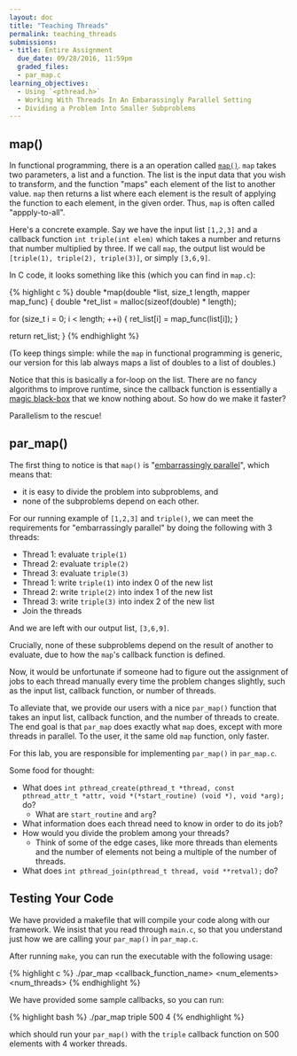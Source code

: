 ```yaml
---
layout: doc
title: "Teaching Threads"
permalink: teaching_threads
submissions:
- title: Entire Assignment
  due_date: 09/28/2016, 11:59pm
  graded_files:
  - par_map.c
learning_objectives:
  - Using `<pthread.h>`
  - Working With Threads In An Embarassingly Parallel Setting
  - Dividing a Problem Into Smaller Subproblems
---
```


## map()

In functional programming, there is a an operation called [`map()`](https://en.wikipedia.org/wiki/Map_(higher-order_function)). `map` takes two parameters, a list and a function. The list is the input data that you wish to transform, and the function "maps" each element of the list to another value. `map` then returns a list where each element is the result of applying the function to each element, in the given order. Thus, `map` is often called "appply-to-all".

Here's a concrete example. Say we have the input list `[1,2,3]` and a callback function `int triple(int elem)` which takes a number and returns that number multiplied by three. If we call `map`, the output list would be `[triple(1), triple(2), triple(3)]`, or simply `[3,6,9]`.

In C code, it looks something like this (which you can find in `map.c`):

{% highlight c %}
double *map(double *list, size_t length, mapper map_func) {
  double *ret_list = malloc(sizeof(double) * length);

  for (size_t i = 0; i < length; ++i) {
    ret_list[i] = map_func(list[i]);
  }

  return ret_list;
}
{% endhighlight %}

(To keep things simple: while the `map` in functional programming is generic, our version for this lab always maps a list of doubles to a list of doubles.)

Notice that this is basically a for-loop on the list. There are no fancy algorithms to improve runtime, since the callback function is essentially a [magic black-box](https://en.wikipedia.org/wiki/Black_box) that we know nothing about. So how do we make it faster?

Parallelism to the rescue!

## par_map()

The first thing to notice is that `map()` is "[embarrassingly parallel](https://en.wikipedia.org/wiki/Embarrassingly_parallel)", which means that:

* it is easy to divide the problem into subproblems, and
* none of the subproblems depend on each other.

For our running example of `[1,2,3]` and `triple()`, we can meet the requirements for "embarrassingly parallel" by doing the following with 3 threads:

* Thread 1: evaluate `triple(1)`
* Thread 2: evaluate `triple(2)`
* Thread 3: evaluate `triple(3)`
* Thread 1: write `triple(1)` into index 0 of the new list
* Thread 2: write `triple(2)` into index 1 of the new list
* Thread 3: write `triple(3)` into index 2 of the new list
* Join the threads

And we are left with our output list, `[3,6,9]`.

Crucially, none of these subproblems depend on the result of another to evaluate, due to how the `map`'s callback function is defined.

Now, it would be unfortunate if someone had to figure out the assignment of jobs to each thread manually every time the problem changes slightly, such as the input list, callback function, or number of threads.

To alleviate that, we provide our users with a nice `par_map()` function that takes an input list, callback function, and the number of threads to create. The end goal is that `par_map` does exactly what `map` does, except with more threads in parallel. To the user, it the same old `map` function, only faster.

For this lab, you are responsible for implementing `par_map()` in `par_map.c`.

Some food for thought:

* What does `int pthread_create(pthread_t *thread, const pthread_attr_t *attr, void *(*start_routine) (void *), void *arg);` do?
	* What are `start_routine` and `arg`?
* What information does each thread need to know in order to do its job?
* How would you divide the problem among your threads?
	* Think of some of the edge cases, like more threads than elements and the number of elements not being a multiple of the number of threads.
* What does `int pthread_join(pthread_t thread, void **retval);` do?

## Testing Your Code

We have provided a makefile that will compile your code along with our framework. We insist that you read through `main.c`, so that you understand just how we are calling your `par_map()` in `par_map.c`.

After running `make`, you can run the executable with the following usage:

{% highlight c %}
./par_map <callback_function_name> <num_elements> <num_threads>
{% endhighlight %}

We have provided some sample callbacks, so you can run:

{% highlight bash %}
./par_map triple 500 4
{% endhighlight %}

which should run your `par_map()` with the `triple` callback function on 500 elements with 4 worker threads.
